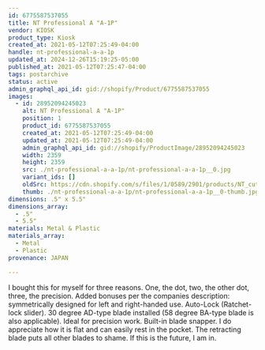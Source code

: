 ```yaml
---
id: 6775587537055
title: NT Professional A "A-1P"
vendor: KIOSK
product_type: Kiosk
created_at: 2021-05-12T07:25:49-04:00
handle: nt-professional-a-a-1p
updated_at: 2024-12-26T15:19:25-05:00
published_at: 2021-05-12T07:25:47-04:00
tags: postarchive
status: active
admin_graphql_api_id: gid://shopify/Product/6775587537055
images:
  - id: 28952094245023
    alt: NT Professional A "A-1P"
    position: 1
    product_id: 6775587537055
    created_at: 2021-05-12T07:25:49-04:00
    updated_at: 2021-05-12T07:25:49-04:00
    admin_graphql_api_id: gid://shopify/ProductImage/28952094245023
    width: 2359
    height: 2359
    src: ./nt-professional-a-a-1p/nt-professional-a-a-1p__0.jpg
    variant_ids: []
    oldSrc: https://cdn.shopify.com/s/files/1/0589/2901/products/NT_cutter.jpg?v=1620818749
    thumb: ./nt-professional-a-a-1p/nt-professional-a-a-1p__0-thumb.jpg
dimensions: .5" x 5.5"
dimensions_array:
  - .5"
  - 5.5"
materials: Metal & Plastic
materials_array:
  - Metal
  - Plastic
provenance: JAPAN

---
```


I bought this for myself for three reasons. One, the dot, two, the other dot, three, the precision. Added bonuses per the companies description: symmetrically designed for left and right-handed use. Auto-Lock (Ratchet-lock slider). 30 degree AD-type blade installed (58 degree BA-type blade is also applicable). Ideal for precision work. Built-in blade snapper. I do appreciate how it is flat and can easily rest in the pocket. The retracting blade puts all other blades to shame. If this is the future, I am in.